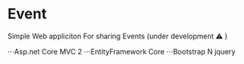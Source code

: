 # Event
Simple Web appliciton For sharing Events (under development :warning: )

⋅⋅⋅Asp.net Core MVC 2
⋅⋅⋅EntityFramework Core
⋅⋅⋅Bootstrap N jquery


